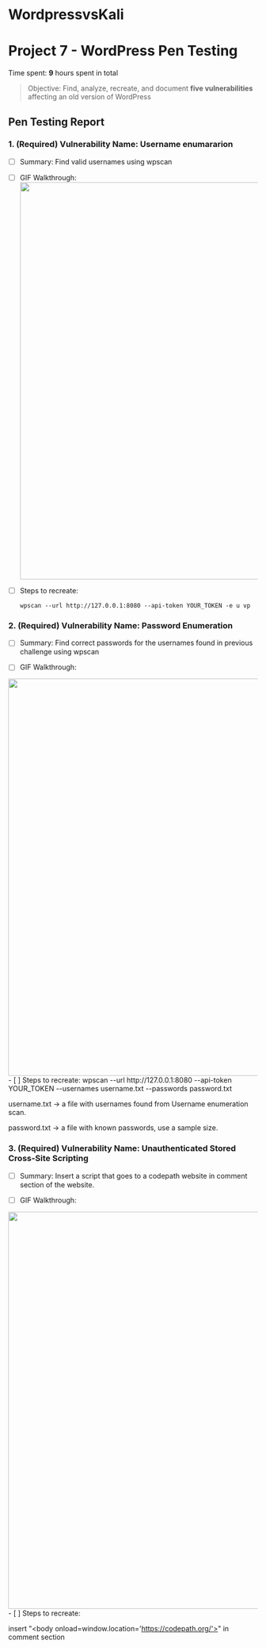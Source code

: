# WordpressvsKali
# Project 7 - WordPress Pen Testing

Time spent: **9** hours spent in total

> Objective: Find, analyze, recreate, and document **five vulnerabilities** affecting an old version of WordPress

## Pen Testing Report

### 1. (Required) Vulnerability Name: Username enumararion

- [ ] Summary: Find valid usernames using wpscan
   
- [ ] GIF Walkthrough: 
    <img src="https://github.com/Tanya703/WordpressvsKali/blob/f9a78275c7e7b49ab38b30d820448d43e6120e7f/usernames.gif" width="800">
- [ ] Steps to recreate: 

      wpscan --url http://127.0.0.1:8080 --api-token YOUR_TOKEN -e u vp 

  

    
### 2. (Required) Vulnerability Name: Password Enumeration

- [ ] Summary: Find correct passwords for the usernames found in previous challenge using wpscan
  
- [ ] GIF Walkthrough: 
<img src="https://github.com/Tanya703/WordpressvsKali/blob/6b33a6bd14b4ebfd52dbbeb7e084660c38448710/6yrqgi.gif" width="800">
- [ ] Steps to recreate: 
wpscan --url http://127.0.0.1:8080 --api-token YOUR_TOKEN --usernames username.txt --passwords password.txt

username.txt → a file with usernames found from Username enumeration scan. 

password.txt → a file with known passwords, use a sample size. 

    

### 3. (Required) Vulnerability Name: Unauthenticated Stored Cross-Site Scripting

- [ ] Summary: Insert a script that goes to a codepath website in comment section of the website.
  
- [ ] GIF Walkthrough: 
 <img src="https://github.com/Tanya703/WordpressvsKali/blob/6b33a6bd14b4ebfd52dbbeb7e084660c38448710/Cross-SiteScripting.gif" width="800">
- [ ] Steps to recreate: 

insert "<body onload=window.location='https://codepath.org/'>" in comment section


    
